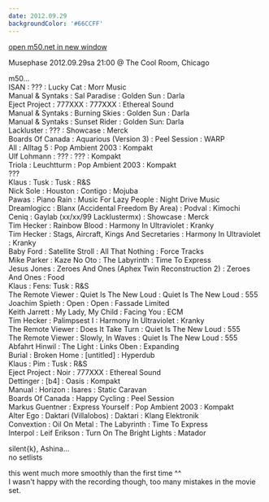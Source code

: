```yaml
---
date: 2012.09.29
backgroundColor: '#66CCFF'
---
```


[open m50.net in new window  
](http://m50.net/)  

Musephase 2012.09.29sa 21:00 @ The Cool Room, Chicago  

m50...  
ISAN : ??? : Lucky Cat : Morr Music  
Manual & Syntaks : Sal Paradise : Golden Sun : Darla  
Eject Project : 777XXX : 777XXX : Ethereal Sound  
Manual & Syntaks : Burning Skies : Golden Sun : Darla  
Manual & Syntaks : Sunset Rider : Golden Sun: Darla  
Lackluster : ??? : Showcase : Merck  
Boards Of Canada : Aquarious (Version 3) : Peel Session : WARP  
All : Alltag 5 : Pop Ambient 2003 : Kompakt  
Ulf Lohmann : ??? : ??? : Kompakt  
Triola : Leuchtturm : Pop Ambient 2003 : Kompakt  
???  
Klaus : Tusk : Tusk : R&S  
Nick Sole : Houston : Contigo : Mojuba  
Pawas : Piano Rain : Music For Lazy People : Night Drive Music  
Dreamlogicc : Blanx (Accidental Freedom By Area) : Podval : Kimochi  
Ceniq : Gaylab (xx/xx/99 Lacklustermx) : Showcase : Merck  
Tim Hecker : Rainbow Blood : Harmony In Ultraviolet : Kranky  
Tim Hecker : Stags, Aircraft, Kings And Secretaries : Harmony In Ultraviolet : Kranky  
Baby Ford : Satellite Stroll : All That Nothing : Force Tracks  
Mike Parker : Kaze No Oto : The Labyrinth : Time To Express  
Jesus Jones : Zeroes And Ones (Aphex Twin Reconstruction 2) : Zeroes And Ones : Food  
Klaus : Fens: Tusk : R&S  
The Remote Viewer : Quiet Is The New Loud : Quiet Is The New Loud : 555  
Joachim Spieth : Open : Open : Fassade Limited  
Keith Jarrett : My Lady, My Child : Facing You : ECM  
Tim Hecker : Palimpsest I : Harmony In Ultraviolet : Kranky  
The Remote Viewer : Does It Take Turn : Quiet Is The New Loud : 555  
The Remote Viewer : Slowly, In Waves : Quiet Is The New Loud : 555  
Abfahrt Hinwil : The Light : Links Oben : Expanding  
Burial : Broken Home : \[untitled\] : Hyperdub  
Klaus : Pim : Tusk : R&S  
Eject Project : Noir : 777XXX : Ethereal Sound  
Dettinger : \[b4\] : Oasis : Kompakt  
Manual : Horizon : Isares : Static Caravan  
Boards Of Canada : Happy Cycling : Peel Session  
Markus Guentner : Express Yourself : Pop Ambient 2003 : Kompakt  
Alter Ego : Daktari (Villalobos) : Daktari : Klang Elektronik  
Convextion : Oil On Metal : The Labyrinth : Time To Express  
Interpol : Leif Erikson : Turn On The Bright Lights : Matador  

silent{k}, Ashina...  
no setlists  


this went much more smoothly than the first time ^^  
I wasn't happy with the recording though, too many mistakes in the movie set.